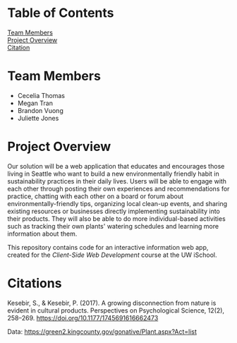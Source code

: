 # Table of Contents

[Team Members](#team-members) <br/>
[Project Overview](#project-overview) <br/>
[Citation](#citations) <br/>

# Team Members

- Cecelia Thomas
- Megan Tran
- Brandon Vuong
- Juliette Jones

# Project Overview

Our solution will be a web application that educates and encourages those living in Seattle who want to build a new environmentally friendly habit in sustainability practices in their daily lives. Users will be able to engage with each other through posting their own experiences and recommendations for practice, chatting with each other on a board or forum about environmentally-friendly tips, organizing local clean-up events, and sharing existing resources or businesses directly implementing sustainability into their products. They will also be able to do more individual-based activities such as tracking their own plants' watering schedules and learning more information about them.

This repository contains code for an interactive information web app, created for the _Client-Side Web Development_ course at the UW iSchool.

# Citations

Kesebir, S., & Kesebir, P. (2017). A growing disconnection from nature is evident in cultural products. Perspectives on Psychological Science, 12(2), 258–269. https://doi.org/10.1177/1745691616662473 

Data: https://green2.kingcounty.gov/gonative/Plant.aspx?Act=list